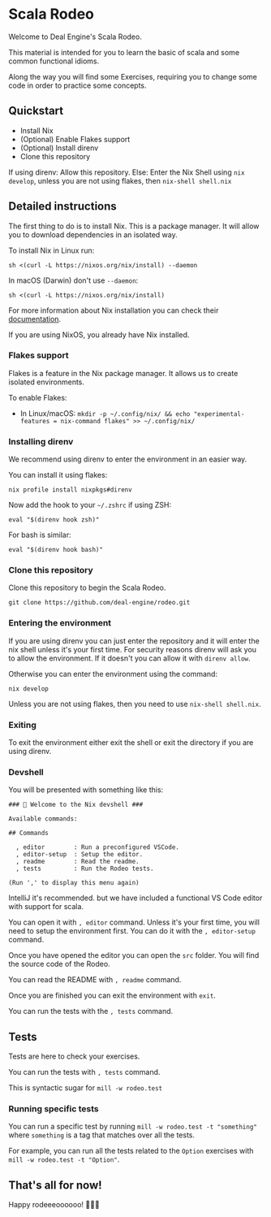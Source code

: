 Scala Rodeo
===========

Welcome to Deal Engine's Scala Rodeo.

This material is intended for you to learn the basic of scala and some
common functional idioms.

Along the way you will find some Exercises, requiring you to change some
code in order to practice some concepts.

Quickstart
----------

- Install Nix
- (Optional) Enable Flakes support
- (Optional) Install direnv
- Clone this repository

If using direnv: Allow this repository. Else: Enter the Nix Shell using `nix develop`, unless you are not using flakes, then
`nix-shell shell.nix`

Detailed instructions
----------------------
The first thing to do is to install Nix. This is a package manager. It will allow you to download
dependencies in an isolated way.

To install Nix in Linux run:

    sh <(curl -L https://nixos.org/nix/install) --daemon

In macOS (Darwin) don't use `--daemon`:

    sh <(curl -L https://nixos.org/nix/install)

For more information about Nix installation you can check their [documentation](https://nixos.org/manual/nix/stable/installation/installation.html).

If you are using NixOS, you already have Nix installed.

### Flakes support

Flakes is a feature in the Nix package manager. It allows us to create
isolated environments.

To enable Flakes:

- In Linux/macOS: `mkdir -p ~/.config/nix/ && echo "experimental-features = nix-command flakes" >> ~/.config/nix/`

### Installing direnv

We recommend using direnv to enter the environment in an easier way.

You can install it using flakes:

    nix profile install nixpkgs#direnv

Now add the hook to your `~/.zshrc` if using ZSH:

    eval "$(direnv hook zsh)"

For bash is similar:

    eval "$(direnv hook bash)"

### Clone this repository

Clone this repository to begin the Scala Rodeo.

    git clone https://github.com/deal-engine/rodeo.git

### Entering the environment

If you are using direnv you can just enter the repository and it will
enter the nix shell unless it's your first time. For security reasons
direnv will ask you to allow the environment. If it doesn't you can
allow it with `direnv allow`.

Otherwise you can enter the environment using the command:

    nix develop

Unless you are not using flakes, then you need to use `nix-shell shell.nix`.

### Exiting

To exit the environment either exit the shell or exit the directory if you are
using direnv.

### Devshell

You will be presented with something like this:

    ### ️🔨 Welcome to the Nix devshell ###

    Available commands:

    ## Commands

      , editor        : Run a preconfigured VSCode.
      , editor-setup  : Setup the editor.
      , readme        : Read the readme.
      , tests         : Run the Rodeo tests.

    (Run ',' to display this menu again)

IntelliJ it's recommended. but we have included a functional VS Code editor with support
for scala.

You can open it with `, editor` command. Unless it's your first time,
you will need to setup the environment first. You can do it with the
`, editor-setup` command.

Once you have opened the editor you can open the `src` folder. You will
find the source code of the Rodeo.

You can read the README with `, readme` command.

Once you are finished you can exit the environment with `exit`.

You can run the tests with the `, tests` command.

Tests
-----

Tests are here to check your exercises.

You can run the tests with `, tests` command.

This is syntactic sugar for `mill -w rodeo.test`

### Running specific tests

You can run a specific test by running `mill -w rodeo.test -t "something"` where `something` is a tag that matches over all the tests.

For example, you can run all the tests related to the `Option` exercises with `mill -w rodeo.test -t "Option"`.

That's all for now!
-----------------

Happy rodeeeoooooo! 🤠🏇🏻
